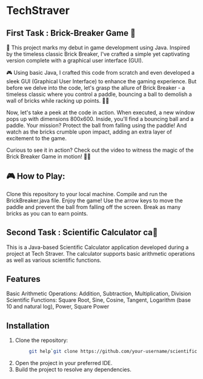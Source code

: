 # TechStraver

## First Task : Brick-Breaker Game 🧱

👋 This project marks my debut in game development using Java. Inspired by the timeless classic Brick Breaker, I've crafted a simple yet captivating version complete with a graphical user interface (GUI).

🎮 Using basic Java, I crafted this code from scratch and even developed a sleek GUI (Graphical User Interface) to enhance the gaming experience. But before we delve into the code, let's grasp the allure of Brick Breaker - a timeless classic where you control a paddle, bouncing a ball to demolish a wall of bricks while racking up points. 🧱🏓

Now, let's take a peek at the code in action. When executed, a new window pops up with dimensions 800x600. Inside, you'll find a bouncing ball and a paddle. Your mission? Protect the ball from falling using the paddle! And watch as the bricks crumble upon impact, adding an extra layer of excitement to the game.

Curious to see it in action? Check out the video to witness the magic of the Brick Breaker Game in motion! 🚀💥

## 🎮 How to Play:
Clone this repository to your local machine.
Compile and run the BrickBreaker.java file.
Enjoy the game! Use the arrow keys to move the paddle and prevent the ball from falling off the screen. Break as many bricks as you can to earn points.


## Second Task : Scientific Calculator ca📱

This is a Java-based Scientific Calculator application developed during a project at Tech Straver. The calculator supports basic arithmetic operations as well as various scientific functions.

## Features
Basic Arithmetic Operations: Addition, Subtraction, Multiplication, Division
Scientific Functions: Square Root, Sine, Cosine, Tangent, Logarithm (base 10 and natural log), Power, Square Power

## Installation
1. Clone the repository:
   ```bash
        git help`git clone https://github.com/your-username/scientific-calculator.git
   ```
2. Open the project in your preferred IDE.
3. Build the project to resolve any dependencies.
